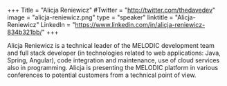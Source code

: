 +++
Title = "Alicja Reniewicz"
#Twitter = "http://twitter.com/thedavedev"
image = "alicja-reniewicz.png"
type = "speaker"
linktitle = "Alicja-Reniewicz"
LinkedIn = "https://www.linkedin.com/in/alicja-reniewicz-834b321bb/"
+++

Alicja Reniewicz is a technical leader of the MELODIC development team and full stack developer (in technologies related to web applications: Java, Spring, Angular), code integration and maintenance, use of cloud services also in programming. Alicja is presenting the MELODIC platform in various conferences to potential customers from a technical point of view. 
